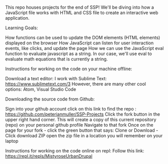 This repo houses projects for the end of SSP! We'll be diving into how a JavaScript file works with HTML and CSS file to create an interactive web application.

Learning Goals:

How functions can be used to update the DOM elements (HTML elements) displayed on the browser
How JavaScript can listen for user interaction events, like clicks, and update the page
How we can use the JavaScript eval function to evaluate javascript as a string. In our case, we'll use eval to evaluate math equations that is currently a string.

Instructions for working on the code on your machine offline:

Download a text editor: I work with Sublime Text: https://www.sublimetext.com/3 However, there are many other cool options: Atom, Visual Studio Code

Downloading the source code from Github:

Sign into your github account
click on this link to find the repo : https://github.com/peterianmuller/SSP-Projects
Click the fork button in the upper right hand corner. This will create a copy of this current repository (repo) on your personal github profile
Navigate to that fork
Once on the page for your fork - click the green button that says: Clone or Download - Click download ZIP
open the zip file in a location you will remember on your laptop

Instructions for working on the code online on repl:
Follow this link: https://repl.it/repls/MistyroseUrbanDrupal
